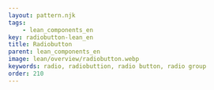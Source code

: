 ```yaml
---
layout: pattern.njk
tags: 
    - lean_components_en
key: radiobutton-lean_en
title: Radiobutton
parent: lean_components_en
image: lean/overview/radiobutton.webp
keywords: radio, radiobuttion, radio button, radio group
order: 210
---
```

